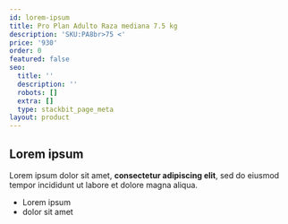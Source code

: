 ```yaml
---
id: lorem-ipsum
title: Pro Plan Adulto Raza mediana 7.5 kg
description: 'SKU:PA8br>75 <'
price: '930'
order: 0
featured: false
seo:
  title: ''
  description: ''
  robots: []
  extra: []
  type: stackbit_page_meta
layout: product
---
```

## Lorem ipsum

Lorem ipsum dolor sit amet, **consectetur adipiscing elit**, sed do eiusmod tempor incididunt ut labore et dolore magna aliqua.

- Lorem ipsum
- dolor sit amet